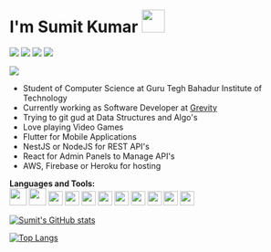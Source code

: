 # I'm Sumit Kumar <img src="https://media.tenor.com/images/e494f2327fc7efc5c9695c0e2400bba2/tenor.gif" width="40" height="40" />
[<img src="https://img.icons8.com/plasticine/0.5x/gmail-new.png">](mailto:hello@sumitklamba.me)
[<img src="https://img.icons8.com/plasticine/0.5x/linkedin.png">](https://www.linkedin.com/in/sumitklamba/)
[<img src="https://img.icons8.com/plasticine/0.5x/instagram-new.png">](https://www.instagram.com/sumit_skl/)
[<img src="https://img.icons8.com/plasticine/0.5x/steam.png">](https://steamcommunity.com/id/heavenly_deneb/)

![](https://visitor-badge.glitch.me/badge?page_id=SumitKLamba.SumitKLamba)


- Student of Computer Science at Guru Tegh Bahadur Institute of Technology
- Currently working as Software Developer at [Grevity](https://grevity.in/)
- Trying to git gud at Data Structures and Algo's
- Love playing Video Games
- Flutter for Mobile Applications
- NestJS or NodeJS for REST API's
- React for Admin Panels to Manage API's
- AWS, Firebase or Heroku for hosting 

**Languages and Tools:**  
<code><img height="30" src="https://www.kindpng.com/picc/m/355-3557482_flutter-logo-png-transparent-png.png"></code>
<code><img height="30" src="https://blog.theodo.com/static/dfa7994d6389d439e8a14bc09d03326b/a79d3/1_cZXAov35eTfE545EiuGFqQ.png"></code>
<code><img height="25" src="https://upload.wikimedia.org/wikipedia/commons/thumb/a/a7/React-icon.svg/1280px-React-icon.svg.png"></code>
<code><img height="25" src="https://cdn.worldvectorlogo.com/logos/java.svg"></code>
<code><img height="25" src="https://encrypted-tbn0.gstatic.com/images?q=tbn:ANd9GcRfOfptrC48Ggz3JC23XVvfUc6qPqMrkrGGZ5ajLqLDARAP15-8lnl4ETCV_BNdMoW7TjU&usqp=CAU"></code>
<code><img height="25" src="https://upload.wikimedia.org/wikipedia/commons/thumb/9/99/Unofficial_JavaScript_logo_2.svg/2048px-Unofficial_JavaScript_logo_2.svg.png"></code>
<code><img height="25" src="https://encrypted-tbn0.gstatic.com/images?q=tbn:ANd9GcTl7y4Ib8EVIIiZQzXgz_SS_XQfv0tplsyKW7eJvMpA4CudtAFkWp4p6rsPSu1im_nT6IY&usqp=CAU"></code>
<code><img height="25" src="https://logowik.com/content/uploads/images/visual-studio-code7642.jpg"></code>
<code><img height="25" src="https://upload.wikimedia.org/wikipedia/commons/thumb/2/29/Postgresql_elephant.svg/1200px-Postgresql_elephant.svg.png"></code>
<code><img height="25" src="https://brandeps.com/logo-download/H/Heroku-logo-vector-01.svg"></code>
<code><img height="25" src="https://upload.wikimedia.org/wikipedia/commons/thumb/9/93/Amazon_Web_Services_Logo.svg/1200px-Amazon_Web_Services_Logo.svg.png"></code>


<!--
**SumitKLamba/SumitKLamba** is a ✨ _special_ ✨ repository because its `README.md` (this file) appears on your GitHub profile.

Here are some ideas to get you started:

- 🔭 I’m currently working on Private Projects
- 🌱 I’m currently learning Data Structures
- 👯 I’m looking to collaborate on ...
- 🤔 I’m looking for help with ...
- 💬 Ask me about ...
- 📫 How to reach me: ...
- 😄 Pronouns: ...
- ⚡ Fun fact: ...
-->


[![Sumit's GitHub stats](https://github-readme-stats.vercel.app/api?username=SumitKLamba&count_private=true&show_icons=true&theme=dark&border_radius=24&bg_color=40,f12711,f5af19&text_color=ffffff&icon_color=ffffff&hide=issues,contribs)
](https://github.com/anuraghazra/github-readme-stats)

[![Top Langs](https://github-readme-stats.vercel.app/api/top-langs/?username=SumitKLamba&layout=compact&count_private=true&theme=dark&border_radius=24&bg_color=40,f12711,f5af19&text_color=ffffff&icon_color=ffffff)](https://github.com/anuraghazra/github-readme-stats)
